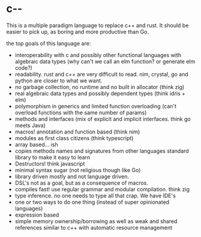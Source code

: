 # c--
This is a multiple paradigm language to replace c++ and rust.
It should be easier to pick up, as boring and more productive than Go.

the top goals of this language are:
- interoperability with c and possibly other functional languages with algebraic data types (why can't we call an elm function? or generate elm code?)
- readability. rust and c++ are very difficult to read. nim, crystal, go and python are closer to what we want.
- no garbage collection, no runtime and no built in allocator (think zig)
- real algebraic data types and possibly dependent types (think idris + elm)
- polymorphism in generics and limited function overloading (can't overload functions with the same number of params)
- methods and interfaces (mix of explicit and implicit interfaces. think go meets Java)
- macros! annotation and function based (think nim)
- modules as first class citizens (think typescript)
- array based... ish
- copies methods names and signatures from other languages standard library to make it easy to learn
- Destructors! think javascript
- minimal syntax sugar (not religious though like Go)
- library driven mostly and not language driven.
- DSL's not as a goal, but as a consequence of macros.
- compiles fast! use regular grammar and modular compilation. think zig
- type inference. no one needs to type all that crap. We have IDE's
- one or two ways to do one thing (instead of super opinionated languages)
- expression based
- simple memory ownership/borrowing as well as weak and shared references similar to c++ with automatic resource management 
